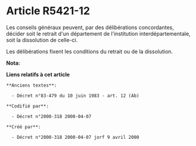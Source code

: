 # Article R5421-12

Les conseils généraux peuvent, par des délibérations concordantes, décider soit le retrait d'un département de l'institution
interdépartementale, soit la dissolution de celle-ci.

Les délibérations fixent les conditions du retrait ou de la dissolution.

**Nota:**



**Liens relatifs à cet article**

	**Anciens textes**:

	  - Décret n°83-479 du 10 juin 1983 - art. 12 (Ab)

	**Codifié par**:

	  - Décret n°2000-318 2000-04-07

	**Créé par**:

	  - Décret n°2000-318 2000-04-07 jorf 9 avril 2000

